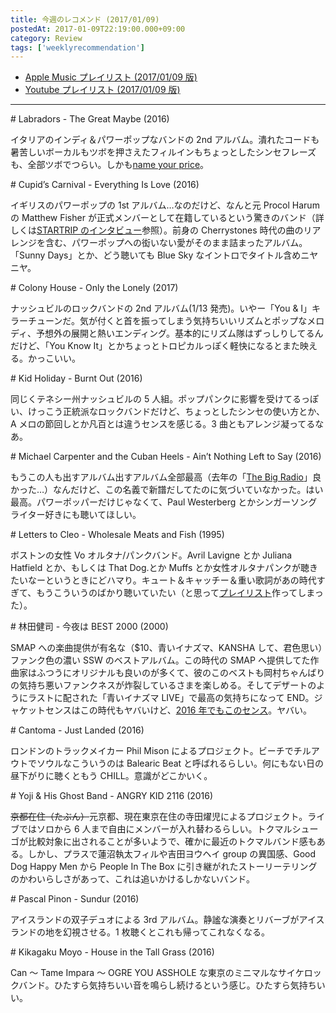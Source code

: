 ```yaml
---
title: 今週のレコメンド (2017/01/09)
postedAt: 2017-01-09T22:19:00.000+09:00
category: Review
tags: ['weeklyrecommendation']
---
```


- [Apple Music プレイリスト (2017/01/09 版)](https://itunes.apple.com/jp/playlist/jin-zhounorekomendo-2017-01/idpl.c077e2c0de6543a6a636f7447d075cf2)
- [Youtube プレイリスト (2017/01/09 版)](https://www.youtube.com/playlist?list=PLegnWsUgQayed9NhwGcueAP0mB9cJxIWV)

---

\# Labradors - The Great Maybe (2016)

イタリアのインディ＆パワーポップなバンドの 2nd アルバム。潰れたコードも暑苦しいボーカルもツボを押さえたフィルインもちょっとしたシンセフレーズも、全部ツボでつらい。しかも[name your price](https://labradorsband.bandcamp.com/album/the-great-maybe)。

\# Cupid’s Carnival - Everything Is Love (2016)

イギリスのパワーポップの 1st アルバム…なのだけど、なんと元 Procol Harum の Matthew Fisher が正式メンバーとして在籍しているという驚きのバンド（詳しくは[STARTRIP のインタビュー](http://startripmusic.com/2016/10/06/cupids-carnival/)参照）。前身の Cherrystones 時代の曲のリアレンジを含む、パワーポップへの衒いない愛がそのまま詰まったアルバム。「Sunny Days」とか、どう聴いても Blue Sky なイントロでタイトル含めニヤニヤ。

\# Colony House - Only the Lonely (2017)

ナッシュビルのロックバンドの 2nd アルバム(1/13 発売)。いやー「You & I」キラーチューンだ。気が付くと首を振ってしまう気持ちいいリズムとポップなメロディ、予想外の展開と熱いエンディング。基本的にリズム隊はずっしりしてるんだけど、「You Know It」とかちょっとトロピカルっぽく軽快になるとまた映える。かっこいい。

\# Kid Holiday - Burnt Out (2016)

同じくテネシー州ナッシュビルの 5 人組。ポップパンクに影響を受けてるっぽい、けっこう正統派なロックバンドだけど、ちょっとしたシンセの使い方とか、A メロの節回しとか凡百とは違うセンスを感じる。3 曲ともアレンジ凝ってるなあ。

\# Michael Carpenter and the Cuban Heels - Ain’t Nothing Left to Say (2016)

もうこの人も出すアルバム出すアルバム全部最高（去年の「[The Big Radio](https://itun.es/jp/jq8Ibb)」良かった…）なんだけど、この名義で新譜だしてたのに気づいていなかった。はい最高。パワーポッパーだけじゃなくて、Paul Westerberg とかシンガーソングライター好きにも聴いてほしい。

\# Letters to Cleo - Wholesale Meats and Fish (1995)

ボストンの女性 Vo オルタナ/パンクバンド。Avril Lavigne とか Juliana Hatfield とか、もしくは That Dog.とか Muffs とか女性オルタナパンクが聴きたいなーというときにどハマり。キュート＆キャッチー＆重い歌詞があの時代すぎて、もうこういうのばかり聴いていたい（と思って[プレイリスト](https://itunes.apple.com/jp/playlist/nu-xingvoorutanativu/idpl.c1658c8779d94a3186c08eb4d1d7bec5)作ってしまった）。

\# 林田健司 - 今夜は BEST 2000 (2000)

SMAP への楽曲提供が有名な（$10、青いイナズマ、KANSHA して、君色思い）ファンク色の濃い SSW のベストアルバム。この時代の SMAP へ提供してた作曲家はふつうにオリジナルも良いのが多くて、彼のこのベストも岡村ちゃんばりの気持ち悪いファンクネスが炸裂しているさまを楽しめる。そしてデザートのようにラストに配された「青いイナズマ LIVE」で最高の気持ちになって END。ジャケットセンスはこの時代もヤバいけど、[2016 年でもこのセンス](http://hayashidakenji.com)。ヤバい。

\# Cantoma - Just Landed (2016)

ロンドンのトラックメイカー Phil Mison によるプロジェクト。ビーチでチルアウトでソウルなこういうのは Balearic Beat と呼ばれるらしい。何にもない日の昼下がりに聴くともう CHILL。意識がどこかいく。

\# Yoji & His Ghost Band - ANGRY KID 2116 (2016)

~~京都在住（たぶん）~~元京都、現在東京在住の寺田燿児によるプロジェクト。ライブではソロから 6 人まで自由にメンバーが入れ替わるらしい。トクマルシューゴが比較対象に出されることが多いようで、確かに最近のトクマルバンド感もある。しかし、プラスで蓮沼執太フィルや吉田ヨウヘイ group の異国感、Good Dog Happy Men から People In The Box に引き継がれたストーリーテリングのかわいらしさがあって、これは追いかけるしかないバンド。

\# Pascal Pinon - Sundur (2016)

アイスランドの双子デュオによる 3rd アルバム。静謐な演奏とリバーブがアイスランドの地を幻視させる。1 枚聴くとこれも帰ってこれなくなる。

\# Kikagaku Moyo - House in the Tall Grass (2016)

Can ～ Tame Impara ～ OGRE YOU ASSHOLE な東京のミニマルなサイケロックバンド。ひたすら気持ちいい音を鳴らし続けるという感じ。ひたすら気持ちいい。
